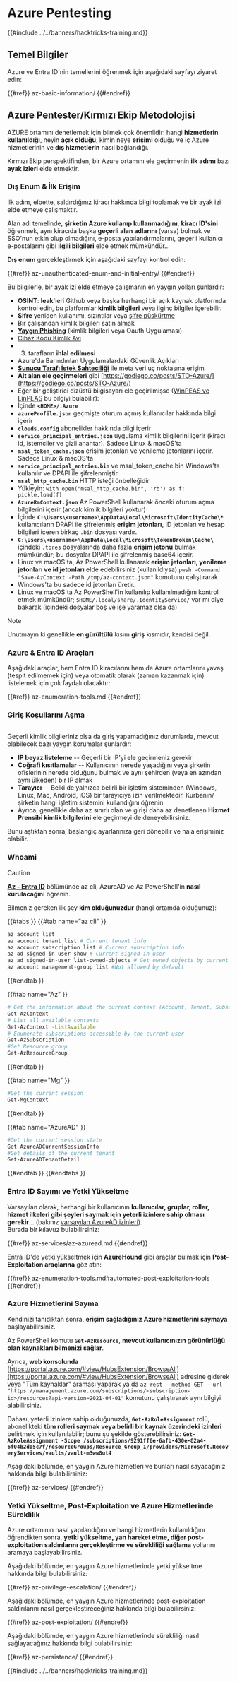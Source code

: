 # Azure Pentesting

{{#include ../../banners/hacktricks-training.md}}

## Temel Bilgiler

Azure ve Entra ID'nin temellerini öğrenmek için aşağıdaki sayfayı ziyaret edin:

{{#ref}}
az-basic-information/
{{#endref}}

## Azure Pentester/Kırmızı Ekip Metodolojisi

AZURE ortamını denetlemek için bilmek çok önemlidir: hangi **hizmetlerin kullanıldığı**, neyin **açık olduğu**, kimin neye **erişimi** olduğu ve iç Azure hizmetlerinin ve **dış hizmetlerin** nasıl bağlandığı.

Kırmızı Ekip perspektifinden, bir Azure ortamını ele geçirmenin **ilk adımı** bazı **ayak izleri** elde etmektir.

### Dış Enum & İlk Erişim

İlk adım, elbette, saldırdığınız kiracı hakkında bilgi toplamak ve bir ayak izi elde etmeye çalışmaktır.

Alan adı temelinde, **şirketin Azure kullanıp kullanmadığını**, **kiracı ID'sini** öğrenmek, aynı kiracıda başka **geçerli alan adlarını** (varsa) bulmak ve SSO'nun etkin olup olmadığını, e-posta yapılandırmalarını, geçerli kullanıcı e-postalarını gibi **ilgili bilgileri** elde etmek mümkündür...

**Dış enum** gerçekleştirmek için aşağıdaki sayfayı kontrol edin:

{{#ref}}
az-unauthenticated-enum-and-initial-entry/
{{#endref}}

Bu bilgilerle, bir ayak izi elde etmeye çalışmanın en yaygın yolları şunlardır:
- **OSINT**: **leak**'leri Github veya başka herhangi bir açık kaynak platformda kontrol edin, bu platformlar **kimlik bilgileri** veya ilginç bilgiler içerebilir.
- **Şifre** yeniden kullanımı, sızıntılar veya [şifre püskürtme](az-unauthenticated-enum-and-initial-entry/az-password-spraying.md)
- Bir çalışandan kimlik bilgileri satın almak
- [**Yaygın Phishing**](https://book.hacktricks.wiki/en/generic-methodologies-and-resources/phishing-methodology/index.html) (kimlik bilgileri veya Oauth Uygulaması)
- [Cihaz Kodu Kimlik Avı](az-unauthenticated-enum-and-initial-entry/az-device-code-authentication-phishing.md)
- 3. tarafların **ihlal edilmesi**
- Azure'da Barındırılan Uygulamalardaki Güvenlik Açıkları
- [**Sunucu Tarafı İstek Sahteciliği**](https://book.hacktricks.wiki/en/pentesting-web/ssrf-server-side-request-forgery/cloud-ssrf.html) ile meta veri uç noktasına erişim
- **Alt alan ele geçirmeleri** gibi [https://godiego.co/posts/STO-Azure/](https://godiego.co/posts/STO-Azure/)
- Eğer bir geliştirici dizüstü bilgisayarı ele geçirilmişse ([WinPEAS ve LinPEAS](https://github.com/peass-ng/PEASS-ng) bu bilgiyi bulabilir):
- İçinde **`<HOME>/.Azure`**
- **`azureProfile.json`** geçmişte oturum açmış kullanıcılar hakkında bilgi içerir
- **`clouds.config`** abonelikler hakkında bilgi içerir
- **`service_principal_entries.json`** uygulama kimlik bilgilerini içerir (kiracı id, istemciler ve gizli anahtar). Sadece Linux & macOS'ta
- **`msal_token_cache.json`** erişim jetonları ve yenileme jetonlarını içerir. Sadece Linux & macOS'ta
- **`service_principal_entries.bin`** ve msal_token_cache.bin Windows'ta kullanılır ve DPAPI ile şifrelenmiştir
- **`msal_http_cache.bin`** HTTP isteği önbelleğidir
- Yükleyin: `with open("msal_http_cache.bin", 'rb') as f: pickle.load(f)`
- **`AzureRmContext.json`** Az PowerShell kullanarak önceki oturum açma bilgilerini içerir (ancak kimlik bilgileri yoktur)
- İçinde **`C:\Users\<username>\AppData\Local\Microsoft\IdentityCache\*`** kullanıcıların DPAPI ile şifrelenmiş **erişim jetonları**, ID jetonları ve hesap bilgileri içeren birkaç `.bin` dosyası vardır.
- **`C:\Users\<username>\AppData\Local\Microsoft\TokenBroken\Cache\`** içindeki `.tbres` dosyalarında daha fazla **erişim jetonu** bulmak mümkündür; bu dosyalar DPAPI ile şifrelenmiş base64 içerir.
- Linux ve macOS'ta, Az PowerShell kullanarak **erişim jetonları, yenileme jetonları ve id jetonları** elde edebilirsiniz (kullanıldıysa) `pwsh -Command "Save-AzContext -Path /tmp/az-context.json"` komutunu çalıştırarak
- Windows'ta bu sadece id jetonları üretir.
- Linux ve macOS'ta Az PowerShell'in kullanılıp kullanılmadığını kontrol etmek mümkündür; `$HOME/.local/share/.IdentityService/` var mı diye bakarak (içindeki dosyalar boş ve işe yaramaz olsa da)

> [!NOTE]
> Unutmayın ki genellikle **en gürültülü** kısım **giriş** kısmıdır, kendisi değil.

### Azure & Entra ID Araçları

Aşağıdaki araçlar, hem Entra ID kiracılarını hem de Azure ortamlarını yavaş (tespit edilmemek için) veya otomatik olarak (zaman kazanmak için) listelemek için çok faydalı olacaktır:

{{#ref}}
az-enumeration-tools.md
{{#endref}}

### Giriş Koşullarını Aşma

<figure><img src="../../images/image (268).png" alt=""><figcaption></figcaption></figure>

Geçerli kimlik bilgileriniz olsa da giriş yapamadığınız durumlarda, mevcut olabilecek bazı yaygın korumalar şunlardır:

- **IP beyaz listeleme** -- Geçerli bir IP'yi ele geçirmeniz gerekir
- **Coğrafi kısıtlamalar** -- Kullanıcının nerede yaşadığını veya şirketin ofislerinin nerede olduğunu bulmak ve aynı şehirden (veya en azından aynı ülkeden) bir IP almak
- **Tarayıcı** -- Belki de yalnızca belirli bir işletim sisteminden (Windows, Linux, Mac, Android, iOS) bir tarayıcıya izin verilmektedir. Kurbanın/şirketin hangi işletim sistemini kullandığını öğrenin.
- Ayrıca, genellikle daha az sınırlı olan ve girişi daha az denetlenen **Hizmet Prensibi kimlik bilgilerini** ele geçirmeyi de deneyebilirsiniz.

Bunu aştıktan sonra, başlangıç ayarlarınıza geri dönebilir ve hala erişiminiz olabilir.

### Whoami

> [!CAUTION]
> [**Az - Entra ID**](az-services/az-azuread.md) bölümünde az cli, AzureAD ve Az PowerShell'in **nasıl kurulacağını** öğrenin.

Bilmeniz gereken ilk şey **kim olduğunuzdur** (hangi ortamda olduğunuz):

{{#tabs }}
{{#tab name="az cli" }}
```bash
az account list
az account tenant list # Current tenant info
az account subscription list # Current subscription info
az ad signed-in-user show # Current signed-in user
az ad signed-in-user list-owned-objects # Get owned objects by current user
az account management-group list #Not allowed by default
```
{{#endtab }}

{{#tab name="Az" }}
```bash
# Get the information about the current context (Account, Tenant, Subscription etc.)
Get-AzContext
# List all available contexts
Get-AzContext -ListAvailable
# Enumerate subscriptions accessible by the current user
Get-AzSubscription
#Get Resource group
Get-AzResourceGroup
```
{{#endtab }}

{{#tab name="Mg" }}
```bash
#Get the current session
Get-MgContext
```
{{#endtab }}

{{#tab name="AzureAD" }}
```bash
#Get the current session state
Get-AzureADCurrentSessionInfo
#Get details of the current tenant
Get-AzureADTenantDetail
```
{{#endtab }}
{{#endtabs }}


### Entra ID Sayımı ve Yetki Yükseltme

Varsayılan olarak, herhangi bir kullanıcının **kullanıcılar, gruplar, roller, hizmet ilkeleri gibi şeyleri saymak için yeterli izinlere sahip olması gerekir**... (bakınız [varsayılan AzureAD izinleri](az-basic-information/index.html#default-user-permissions)).\
Burada bir kılavuz bulabilirsiniz:

{{#ref}}
az-services/az-azuread.md
{{#endref}}

Entra ID'de yetki yükseltmek için **AzureHound** gibi araçlar bulmak için **Post-Exploitation araçlarına** göz atın:

{{#ref}}
az-enumeration-tools.md#automated-post-exploitation-tools
{{#endref}}


### Azure Hizmetlerini Sayma

Kendinizi tanıdıktan sonra, **erişim sağladığınız Azure hizmetlerini saymaya** başlayabilirsiniz.

Az PowerShell komutu **`Get-AzResource`**, **mevcut kullanıcınızın görünürlüğü olan kaynakları bilmenizi sağlar**.

Ayrıca, **web konsolunda** [https://portal.azure.com/#view/HubsExtension/BrowseAll](https://portal.azure.com/#view/HubsExtension/BrowseAll) adresine giderek veya "Tüm kaynaklar" araması yaparak ya da `az rest --method GET --url "https://management.azure.com/subscriptions/<subscription-id>/resources?api-version=2021-04-01"` komutunu çalıştırarak aynı bilgiyi alabilirsiniz.

Dahası, yeterli izinlere sahip olduğunuzda, **`Get-AzRoleAssignment`** rolü, abonelikteki **tüm rolleri saymak veya belirli bir kaynak üzerindeki izinleri** belirtmek için kullanılabilir; bunu şu şekilde gösterebilirsiniz: **`Get-AzRoleAssignment -Scope /subscriptions/9291ff6e-6afb-430e-82a4-6f04b2d05c7f/resourceGroups/Resource_Group_1/providers/Microsoft.RecoveryServices/vaults/vault-m3ww8ut4`**

Aşağıdaki bölümde, en yaygın Azure hizmetleri ve bunları nasıl sayacağınız hakkında bilgi bulabilirsiniz:

{{#ref}}
az-services/
{{#endref}}

### Yetki Yükseltme, Post-Exploitation ve Azure Hizmetlerinde Süreklilik

Azure ortamının nasıl yapılandığını ve hangi hizmetlerin kullanıldığını öğrendikten sonra, **yetki yükseltme, yan hareket etme, diğer post-exploitation saldırılarını gerçekleştirme ve sürekliliği sağlama** yollarını aramaya başlayabilirsiniz.

Aşağıdaki bölümde, en yaygın Azure hizmetlerinde yetki yükseltme hakkında bilgi bulabilirsiniz:

{{#ref}}
az-privilege-escalation/
{{#endref}}

Aşağıdaki bölümde, en yaygın Azure hizmetlerinde post-exploitation saldırılarını nasıl gerçekleştireceğiniz hakkında bilgi bulabilirsiniz:

{{#ref}}
az-post-exploitation/
{{#endref}}

Aşağıdaki bölümde, en yaygın Azure hizmetlerinde sürekliliği nasıl sağlayacağınız hakkında bilgi bulabilirsiniz:

{{#ref}}
az-persistence/
{{#endref}}

{{#include ../../banners/hacktricks-training.md}}
